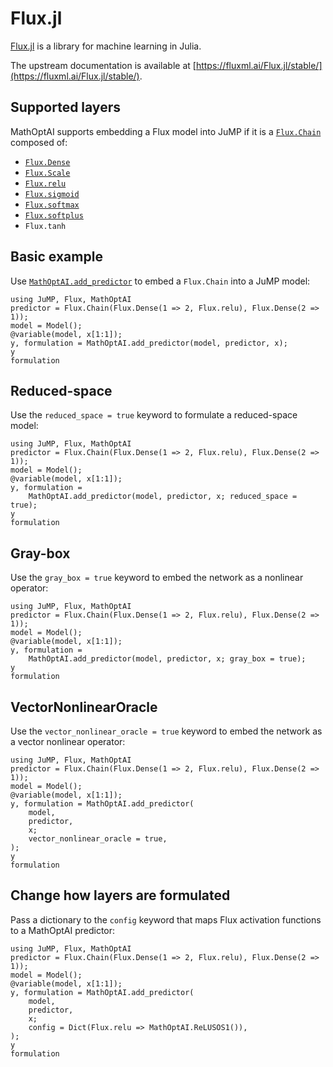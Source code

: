 # Flux.jl

[Flux.jl](https://github.com/FluxML/Flux.jl) is a library for machine learning
in Julia.

The upstream documentation is available at
[https://fluxml.ai/Flux.jl/stable/](https://fluxml.ai/Flux.jl/stable/).

## Supported layers

MathOptAI supports embedding a Flux model into JuMP if it is a
[`Flux.Chain`](https://fluxml.ai/Flux.jl/stable/reference/models/layers/#Flux.Chain)
composed of:

  * [`Flux.Dense`](https://fluxml.ai/Flux.jl/stable/reference/models/layers/#Flux.Dense)
  * [`Flux.Scale`](https://fluxml.ai/Flux.jl/stable/reference/models/layers/#Flux.Scale)
  * [`Flux.relu`](https://fluxml.ai/Flux.jl/stable/reference/models/activation/#NNlib.relu)
  * [`Flux.sigmoid`](https://fluxml.ai/Flux.jl/stable/reference/models/activation/#NNlib.sigmoid)
  * [`Flux.softmax`](https://fluxml.ai/Flux.jl/stable/reference/models/nnlib/#NNlib.softmax)
  * [`Flux.softplus`](https://fluxml.ai/Flux.jl/stable/reference/models/activation/#NNlib.softplus)
  * `Flux.tanh`

## Basic example

Use [`MathOptAI.add_predictor`](@ref) to embed a `Flux.Chain` into a JuMP model:

```@repl
using JuMP, Flux, MathOptAI
predictor = Flux.Chain(Flux.Dense(1 => 2, Flux.relu), Flux.Dense(2 => 1));
model = Model();
@variable(model, x[1:1]);
y, formulation = MathOptAI.add_predictor(model, predictor, x);
y
formulation
```

## Reduced-space

Use the `reduced_space = true` keyword to formulate a reduced-space model:

```@repl
using JuMP, Flux, MathOptAI
predictor = Flux.Chain(Flux.Dense(1 => 2, Flux.relu), Flux.Dense(2 => 1));
model = Model();
@variable(model, x[1:1]);
y, formulation =
    MathOptAI.add_predictor(model, predictor, x; reduced_space = true);
y
formulation
```

## Gray-box

Use the `gray_box = true` keyword to embed the network as a nonlinear operator:

```@repl
using JuMP, Flux, MathOptAI
predictor = Flux.Chain(Flux.Dense(1 => 2, Flux.relu), Flux.Dense(2 => 1));
model = Model();
@variable(model, x[1:1]);
y, formulation =
    MathOptAI.add_predictor(model, predictor, x; gray_box = true);
y
formulation
```

## VectorNonlinearOracle

Use the `vector_nonlinear_oracle = true` keyword to embed the network as a
vector nonlinear operator:

```@repl
using JuMP, Flux, MathOptAI
predictor = Flux.Chain(Flux.Dense(1 => 2, Flux.relu), Flux.Dense(2 => 1));
model = Model();
@variable(model, x[1:1]);
y, formulation = MathOptAI.add_predictor(
    model,
    predictor,
    x;
    vector_nonlinear_oracle = true,
);
y
formulation
```

## Change how layers are formulated

Pass a dictionary to the `config` keyword that maps Flux activation functions to
a MathOptAI predictor:

```@repl
using JuMP, Flux, MathOptAI
predictor = Flux.Chain(Flux.Dense(1 => 2, Flux.relu), Flux.Dense(2 => 1));
model = Model();
@variable(model, x[1:1]);
y, formulation = MathOptAI.add_predictor(
    model,
    predictor,
    x;
    config = Dict(Flux.relu => MathOptAI.ReLUSOS1()),
);
y
formulation
```
